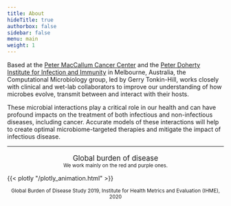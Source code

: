 ```yaml
---
title: About
hideTitle: true
authorbox: false
sidebar: false
menu: main
weight: 1
---
```


Based at the [Peter MacCallum Cancer Center](https://www.petermac.org/) and the [Peter Doherty Institute for Infection and Immunity](https://www.doherty.edu.au/) in Melbourne, Australia, the Computational Microbiology group, led by Gerry Tonkin-Hill, works closely with clinical and wet-lab collaborators to improve our understanding of how microbes evolve, transmit between and interact with their hosts. 

These microbial interactions play a critical role in our health and can have profound impacts on the treatment of both infectious and non-infectious diseases, including cancer. Accurate models of these interactions will help to create optimal microbiome-targeted therapies and mitigate the impact of infectious disease.

---

<div class="hide-on-mobile">

<p align="center" style="font-size:larger; margin-bottom:0;">
  Global burden of disease
</p>

<p align="center" style="font-size:smaller; margin-top:0; margin-bottom:0;">
  We work mainly on the red and purple ones.
</p>

{{< plotly "/plotly_animation.html" >}}

<p align="center" style="font-size:smaller;">
  Global Burden of Disease Study 2019, Institute for Health Metrics and Evaluation (IHME), 2020
</p>

</div>